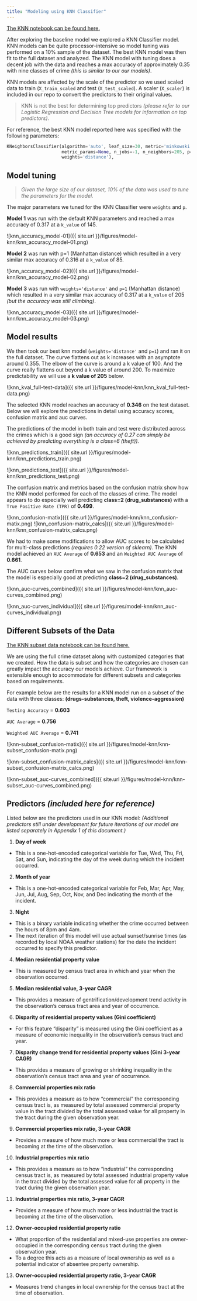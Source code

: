 ```yaml
---
title: "Modeling using KNN Classifier"
---
```


[The KNN notebook can be found here.](https://github.com/sedelmeyer/predicting-crime/blob/master/notebooks/025_MODEL_knn.ipynb)

After exploring the baseline model we explored a KNN Classifier model.  KNN models can be quite processor-intensive so model tuning was performed on a 10% sample of the dataset.  The best KNN model was then fit to the full dataset and analyzed.  The KNN model with tuning does a decent job with the data and reaches a max accuracy of approximately 0.35 with nine classes of crime *(this is similar to our our models)*.

KNN models are affected by the scale of the predictor so we used scaled data to train (``X_train_scaled`` and test (``X_test_scaled``).  A scaler (``X_scaler``) is included in our repo to convert the predictors to their original values.   

> KNN is not the best for determining top predictors *(please refer to our Logistic Regression and Decision Tree models for information on top predictors)*.

For reference, the best KNN model reported here was specified with the following parameters:
```py
KNeighborsClassifier(algorithm='auto', leaf_size=30, metric='minkowski', 
                     metric_params=None, n_jobs=-1, n_neighbors=205, p=1, 
                     weights='distance'),
```
## Model tuning

> *Given the large size of our dataset, 10% of the data was used to tune the parameters for the model.*  

The major parameters we tuned for the KNN Classifier were ``weights`` and ``p``.

**Model 1** was run with the default KNN parameters and reached a max accuracy of 0.317 at a ``k_value`` of 145.

![knn_accuracy_model-01]({{ site.url }}/figures/model-knn/knn_accuracy_model-01.png)

**Model 2** was run with p=1 (Manhattan distance) which resulted in a very similar max accuracy of  0.316 at a ``k_value`` of 85.

![knn_accuracy_model-02]({{ site.url }}/figures/model-knn/knn_accuracy_model-02.png)

**Model 3** was run with ``weights='distance'`` and ``p=1`` (Manhattan distance) which resulted in a very similar max accuracy of 0.317 at a ``k_value`` of 205 *(but the accuracy was still climbing)*.

![knn_accuracy_model-03]({{ site.url }}/figures/model-knn/knn_accuracy_model-03.png)


## Model results
We then took our best knn model (``weights='distance'`` and ``p=1``) and ran it on the full dataset.  The curve flattens out as k increases with an asymptote around 0.355.  The elbow of the curve is around a k value of 100.  And the curve really flattens out beyond a k value of around 200.  To maximize predictability we will use a **k value of 205** below.

![knn_kval_full-test-data]({{ site.url }}/figures/model-knn/knn_kval_full-test-data.png)

The selected KNN model reaches an accuracy of **0.346** on the test dataset.  Below we will explore the predictions in detail using accuracy scores, confusion matrix and auc curves.

The predictions of the model in both train and test were distributed across the crimes which is a good sign *(an accuracy of 0.27 can simply be achieved by predicting everything is a class=6 (theft)).*

![knn_predictions_train]({{ site.url }}/figures/model-knn/knn_predictions_train.png)

![knn_predictions_test]({{ site.url }}/figures/model-knn/knn_predictions_test.png)

The confusion matrix and metrics based on the confusion matrix show how the KNN model performed for each of the classes of crime.  The model appears to do especially well predicting **class=2 (drug_substances)** with a ``True Positive Rate (TPR)`` of **0.499**.

![knn_confusion-matix]({{ site.url }}/figures/model-knn/knn_confusion-matix.png)
![knn_confusion-matrix_calcs]({{ site.url }}/figures/model-knn/knn_confusion-matrix_calcs.png)

We had to make some modifications to allow AUC scores to be calculated for multi-class predictions *(requires 0.22 version of sklearn)*.    The KNN model achieved an ``AUC Average`` of **0.653** and an ``Weighted AUC Average`` of **0.661**. 

The AUC curves below confirm what we saw in the confusion matrix that the model is especially good at predicting **class=2 (drug_substances)**.  

![knn_auc-curves_combined]({{ site.url }}/figures/model-knn/knn_auc-curves_combined.png)

![knn_auc-curves_individual]({{ site.url }}/figures/model-knn/knn_auc-curves_individual.png)

## Different Subsets of the Data
[The KNN subset data notebook can be found here.](https://github.com/sedelmeyer/predicting-crime/blob/master/notebooks/025_MODEL_knn_subset.ipynb)

We are using the full crime dataset along with customized categories that we created.  How the data is subset and how the categories are chosen can greatly impact the accuracy our models achieve.  Our framework is extensible enough to accommodate for different subsets and categories based on requirements.  

For example below are the results for a KNN model run on a subset of the data with three classes:
**(drugs-substances, theft, violence-aggression)**

``Testing Accuracy`` = **0.603**

``AUC Average`` = **0.756**

``Weighted AUC Average`` = **0.741**

![knn-subset_confusion-matix]({{ site.url }}/figures/model-knn/knn-subset_confusion-matix.png)

![knn-subset_confusion-matrix_calcs]({{ site.url }}/figures/model-knn/knn-subset_confusion-matrix_calcs.png)

![knn-subset_auc-curves_combined]({{ site.url }}/figures/model-knn/knn-subset_auc-curves_combined.png)


## Predictors *(included here for reference)*

Listed below are the predictors used in our KNN model:
*(Additional predictors still under development for future iterations of our model are listed separately in Appendix 1 of this document.)*

1. **Day of week**
- This is a one-hot-encoded categorical variable for Tue, Wed, Thu, Fri, Sat, and Sun, indicating the day of the week during which the incident occurred.

2. **Month of year**
- This is a one-hot-encoded categorical variable for Feb, Mar, Apr, May, Jun, Jul, Aug, Sep, Oct, Nov, and Dec indicating the month of the incident.

3. **Night**
- This is a binary variable indicating whether the crime occurred between the hours of 8pm and 4am.
- The next iteration of this model will use actual sunset/sunrise times (as recorded by local NOAA weather
stations) for the date the incident occurred to specify this predictor.

4. **Median residential property value**
- This is measured by census tract area in which and year when the observation occurred.

5. **Median residential value, 3-year CAGR**
- This provides a measure of gentrification/development trend activity in the observation’s census tract area
and year of occurrence.

6. **Disparity of residential property values (Gini coefficient)**
- For this feature “disparity” is measured using the Gini coefficient as a measure of economic inequality in
the observation’s census tract and year.

7. **Disparity change trend for residential property values (Gini 3-year CAGR)**
- This provides a measure of growing or shrinking inequality in the observation’s census tract area and year
of occurrence.

8. **Commercial properties mix ratio**
- This provides a measure as to how “commercial” the corresponding census tract is, as measured by total
assessed commercial property value in the tract divided by the total assessed value for all property in the
tract during the given observation year.

9. **Commercial properties mix ratio, 3-year CAGR**
- Provides a measure of how much more or less commercial the tract is becoming at the time of the
observation.

10. **Industrial properties mix ratio**
- This provides a measure as to how “industrial” the corresponding census tract is, as measured by total
assessed industrial property value in the tract divided by the total assessed value for all property in the
tract during the given observation year.

11. **Industrial properties mix ratio, 3-year CAGR**
- Provides a measure of how much more or less industrial the tract is becoming at the time of the
observation.

12. **Owner-occupied residential property ratio**
- What proportion of the residential and mixed-use properties are owner-occupied in the corresponding
census tract during the given observation year.
- To a degree this acts as a measure of local ownership as well as a potential indicator of absentee
property ownership.

13. **Owner-occupied residential property ratio, 3-year CAGR**
- Measures trend changes in local ownership for the census tract at the time of observation.
